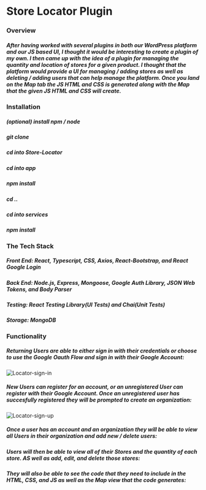 # Store Locator Plugin

### Overview
##### After having worked with several plugins in both our WordPress platform and our JS based UI, I thought it would be interesting to create a plugin of my own. I then came up with the idea of a plugin for managing the quantity and location of stores for a given product. I thought that the platform would provide a UI for managing / adding stores as well as deleting / adding users that can help manage the platform. Once you land on the Map tab the JS HTML and CSS is generated along with the Map that the given JS HTML and CSS will create. 

### Installation
##### (optional) install npm / node
##### git clone
##### cd into Store-Locator
##### cd into app
##### npm install
##### cd ..
##### cd into services
##### npm install

### The Tech Stack
##### Front End: React, Typescript, CSS, Axios, React-Bootstrap, and React Google Login
##### Back End: Node.js, Express, Mongoose, Google Auth Library, JSON Web Tokens, and Body Parser
##### Testing: React Testing Library(UI Tests) and Chai(Unit Tests)
##### Storage: MongoDB

### Functionality
##### Returning Users are able to either sign in with their credentials or choose to use the Google Oauth Flow and sign in with their Google Account:
![Locator-sign-in](https://user-images.githubusercontent.com/40578449/111659844-c567f480-87ca-11eb-8c7c-3fd0e9ff1ebe.PNG)
##### New Users can register for an account, or an unregistered User can register with their Google Account. Once an unregistered user has succesfully registered they will be prompted to create an organization:
![Locator-sign-up](https://user-images.githubusercontent.com/40578449/111659941-dadd1e80-87ca-11eb-9de0-3f0a52e05ff2.PNG)
##### Once a user has an account and an organization they will be able to view all Users in their organization and add new / delete users:

##### Users will then be able to view all of their Stores and the quantity of each store. AS well as add, edit, and delete those stores:

##### They will also be able to see the code that they need to include in the HTML, CSS, and JS as well as the Map view that the code generates:

